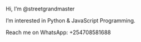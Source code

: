 Hi, I’m @streetgrandmaster
<p>I’m interested in Python & JavaScript Programming.</p>

Reach me on WhatsApp: +254708581688
